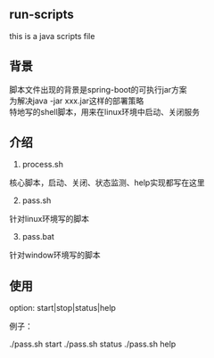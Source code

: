 ## run-scripts
this is a java scripts file

## 背景

脚本文件出现的背景是spring-boot的可执行jar方案  
为解决java -jar xxx.jar这样的部署策略  
特地写的shell脚本，用来在linux环境中启动、关闭服务  

## 介绍

1. process.sh  

核心脚本，启动、关闭、状态监测、help实现都写在这里

2. pass.sh

针对linux环境写的脚本

3. pass.bat

针对window环境写的脚本

## 使用

option: start|stop|status|help

例子： 

./pass.sh start
./pass.sh status
./pass.sh help
